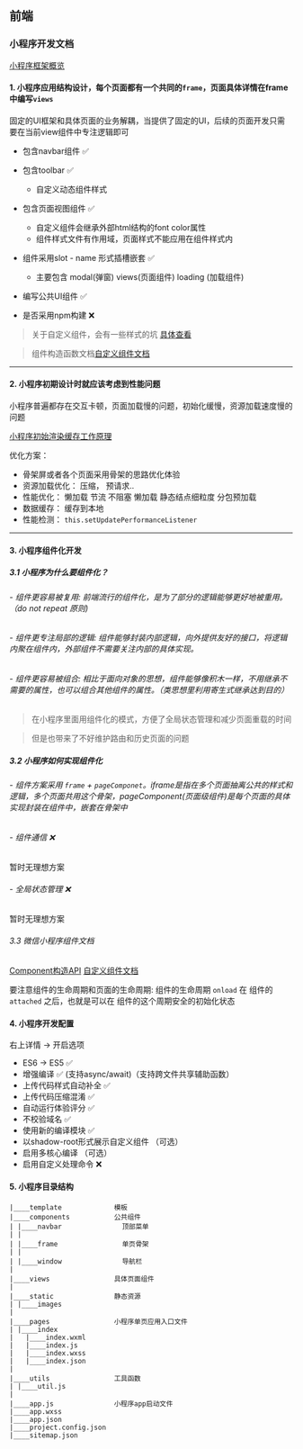 ## 前端

### 小程序开发文档

[小程序框架概览](https://developers.weixin.qq.com/miniprogram/dev/reference/api/App.html)

#### 1. 小程序应用结构设计，每个页面都有一个共同的`frame`，页面具体详情在frame中编写`views`

固定的UI框架和具体页面的业务解耦，当提供了固定的UI，后续的页面开发只需要在当前view组件中专注逻辑即可

- 包含navbar组件 ✅
- 包含toolbar ✅
  - 自定义动态组件样式
- 包含页面视图组件 ✅
  - 自定义组件会继承外部html结构的font color属性
  - 组件样式文件有作用域，页面样式不能应用在组件样式内

- 组件采用slot - name 形式插槽嵌套 ✅
  - 主要包含 modal(弹窗) views(页面组件) loading (加载组件)

- 编写公共UI组件 ✅

- 是否采用npm构建 ❌

> 关于自定义组件，会有一些样式的坑 [具体查看](https://developers.weixin.qq.com/miniprogram/dev/framework/runtime/env.html)

> 组件构造函数文档[自定义组件文档](https://developers.weixin.qq.com/miniprogram/dev/reference/api/Component.html)

----

#### 2. 小程序初期设计时就应该考虑到性能问题

小程序普遍都存在交互卡顿，页面加载慢的问题，初始化缓慢，资源加载速度慢的问题

[小程序初始渲染缓存工作原理](https://developers.weixin.qq.com/miniprogram/dev/framework/view/initial-rendering-cache.html)

优化方案：
 - 骨架屏或者各个页面采用骨架的思路优化体验
 - 资源加载优化： 压缩， 预请求..
 - 性能优化： 懒加载 节流 不阻塞 懒加载 静态结点细粒度 分包预加载
 - 数据缓存： 缓存到本地
 - 性能检测： `this.setUpdatePerformanceListener`

-----

#### 3. 小程序组件化开发

#####  3.1 小程序为什么要组件化？

###### - 组件更容易被复用: 前端流行的组件化，是为了部分的逻辑能够更好地被重用。（do not repeat 原则)

###### - 组件更专注局部的逻辑: 组件能够封装内部逻辑，向外提供友好的接口，将逻辑内聚在组件内，外部组件不需要关注内部的具体实现。

###### - 组件更容易被组合: 相比于面向对象的思想，组件能够像积木一样，不用继承不需要的属性，也可以组合其他组件的属性。（类思想里利用寄生式继承达到目的）
 
> 在小程序里面用组件化的模式，方便了全局状态管理和减少页面重载的时间

> 但是也带来了不好维护路由和历史页面的问题

##### 3.2 小程序如何实现组件化

###### - 组件方案采用 `frame` + `pageComponet`。iframe是指在多个页面抽离公共的样式和逻辑，多个页面共用这个骨架，pageComponent(页面级组件)是每个页面的具体实现封装在组件中，嵌套在骨架中

###### - 组件通信 ❌ 

暂时无理想方案

###### - 全局状态管理 ❌ 

暂时无理想方案

###### 3.3 微信小程序组件文档
[Component构造API](https://developers.weixin.qq.com/miniprogram/dev/reference/api/Component.html)
[自定义组件文档](https://developers.weixin.qq.com/miniprogram/dev/framework/custom-component/component.html)

要注意组件的生命周期和页面的生命周期:
组件的生命周期 `onload` 在 组件的 `attached` 之后，也就是可以在 组件的这个周期安全的初始化状态

#### 4. 小程序开发配置

右上详情 -> 开启选项

- ES6 -> ES5 ✅
- 增强编译 ✅  (支持async/await)（支持跨文件共享辅助函数）
- 上传代码样式自动补全 ✅
- 上传代码压缩混淆 ✅
- 自动运行体验评分 ✅
- 不校验域名 ✅
- 使用新的编译模块 ✅
- 以shadow-root形式展示自定义组件 （可选）
- 启用多核心编译 （可选）
- 启用自定义处理命令 ❌

#### 5. 小程序目录结构

```
|____template             模板
|____components           公共组件
| |____navbar               顶部菜单
| |
| |____frame                单页骨架
| |
| |____window               导航栏
|
|____views                具体页面组件
|
|____static               静态资源
| |____images
|
|____pages                小程序单页应用入口文件
| |____index
|   |____index.wxml
|   |____index.js
|   |____index.wxss
|   |____index.json
|
|____utils                工具函数
| |____util.js
|
|____app.js               小程序app启动文件
|____app.wxss
|____app.json
|____project.config.json
|____sitemap.json
```